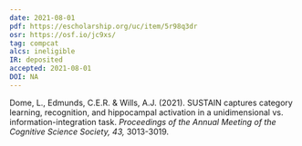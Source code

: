 ```yaml
---
date: 2021-08-01
pdf: https://escholarship.org/uc/item/5r98q3dr
osr: https://osf.io/jc9xs/
tag: compcat
alcs: ineligible
IR: deposited
accepted: 2021-08-01
DOI: NA
---
```


Dome, L., Edmunds, C.E.R. & Wills, A.J. (2021). SUSTAIN captures category learning, recognition, and hippocampal activation in a unidimensional vs. information-integration task. _Proceedings of the Annual Meeting of the Cognitive Science Society, 43,_ 3013-3019.




